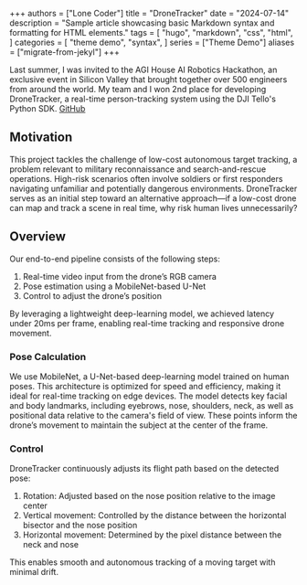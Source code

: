 +++
authors = ["Lone Coder"]
title = "DroneTracker"
date = "2024-07-14"
description = "Sample article showcasing basic Markdown syntax and formatting for HTML elements."
tags = [
    "hugo",
    "markdown",
    "css",
    "html",
]
categories = [
    "theme demo",
    "syntax",
]
series = ["Theme Demo"]
aliases = ["migrate-from-jekyl"]
+++

Last summer, I was invited to the AGI House AI Robotics Hackathon, an exclusive event in Silicon Valley that brought together over 500 engineers from around the world. My team and I won 2nd place for developing DroneTracker, a real-time person-tracking system using the DJI Tello's Python SDK. [GitHub][ghlink]

[ghlink]: https://github.com/AntonioMacaronio/Drone-Robotics

## Motivation

This project tackles the challenge of low-cost autonomous target tracking, a problem relevant to military reconnaissance and search-and-rescue operations. High-risk scenarios often involve soldiers or first responders navigating unfamiliar and potentially dangerous environments. DroneTracker serves as an initial step toward an alternative approach—if a low-cost drone can map and track a scene in real time, why risk human lives unnecessarily?

## Overview

Our end-to-end pipeline consists of the following steps: 

1. Real-time video input from the drone’s RGB camera
2. Pose estimation using a MobileNet-based U-Net
3. Control to adjust the drone’s position

By leveraging a lightweight deep-learning model, we achieved latency under 20ms per frame, enabling real-time tracking and responsive drone movement.

### Pose Calculation

We use MobileNet, a U-Net-based deep-learning model trained on human poses. This architecture is optimized for speed and efficiency, making it ideal for real-time tracking on edge devices. The model detects key facial and body landmarks, including eyebrows, nose, shoulders, neck, as well as positional data relative to the camera's field of view. These points inform the drone’s movement to maintain the subject at the center of the frame.

### Control

DroneTracker continuously adjusts its flight path based on the detected pose:

1. Rotation: Adjusted based on the nose position relative to the image center
2. Vertical movement: Controlled by the distance between the horizontal bisector and the nose position
3. Horizontal movement: Determined by the pixel distance between the neck and nose

This enables smooth and autonomous tracking of a moving target with minimal drift.
